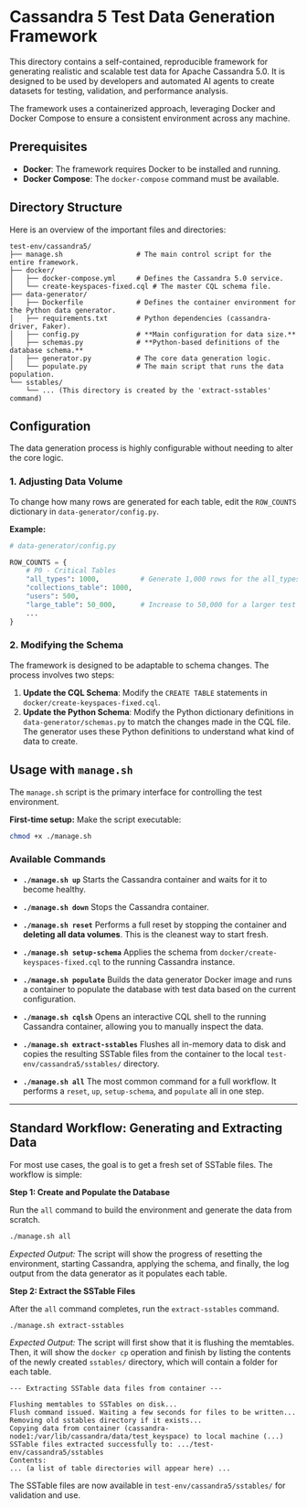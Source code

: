# Cassandra 5 Test Data Generation Framework

This directory contains a self-contained, reproducible framework for generating realistic and scalable test data for Apache Cassandra 5.0. It is designed to be used by developers and automated AI agents to create datasets for testing, validation, and performance analysis.

The framework uses a containerized approach, leveraging Docker and Docker Compose to ensure a consistent environment across any machine.

## Prerequisites

- **Docker**: The framework requires Docker to be installed and running.
- **Docker Compose**: The `docker-compose` command must be available.

## Directory Structure

Here is an overview of the important files and directories:

```
test-env/cassandra5/
├── manage.sh                  # The main control script for the entire framework.
├── docker/
│   ├── docker-compose.yml     # Defines the Cassandra 5.0 service.
│   └── create-keyspaces-fixed.cql # The master CQL schema file.
├── data-generator/
│   ├── Dockerfile             # Defines the container environment for the Python data generator.
│   ├── requirements.txt       # Python dependencies (cassandra-driver, Faker).
│   ├── config.py              # **Main configuration for data size.**
│   ├── schemas.py             # **Python-based definitions of the database schema.**
│   ├── generator.py           # The core data generation logic.
│   └── populate.py            # The main script that runs the data population.
└── sstables/
    └── ... (This directory is created by the 'extract-sstables' command)
```

## Configuration

The data generation process is highly configurable without needing to alter the core logic.

### 1. Adjusting Data Volume

To change how many rows are generated for each table, edit the `ROW_COUNTS` dictionary in `data-generator/config.py`.

**Example:**
```python
# data-generator/config.py

ROW_COUNTS = {
    # P0 - Critical Tables
    "all_types": 1000,          # Generate 1,000 rows for the all_types table
    "collections_table": 1000,
    "users": 500,
    "large_table": 50_000,      # Increase to 50,000 for a larger test
    ...
}
```

### 2. Modifying the Schema

The framework is designed to be adaptable to schema changes. The process involves two steps:

1.  **Update the CQL Schema**: Modify the `CREATE TABLE` statements in `docker/create-keyspaces-fixed.cql`.
2.  **Update the Python Schema**: Modify the Python dictionary definitions in `data-generator/schemas.py` to match the changes made in the CQL file. The generator uses these Python definitions to understand what kind of data to create.

## Usage with `manage.sh`

The `manage.sh` script is the primary interface for controlling the test environment.

**First-time setup:** Make the script executable:
```bash
chmod +x ./manage.sh
```

### Available Commands

-   **`./manage.sh up`**
    Starts the Cassandra container and waits for it to become healthy.

-   **`./manage.sh down`**
    Stops the Cassandra container.

-   **`./manage.sh reset`**
    Performs a full reset by stopping the container and **deleting all data volumes**. This is the cleanest way to start fresh.

-   **`./manage.sh setup-schema`**
    Applies the schema from `docker/create-keyspaces-fixed.cql` to the running Cassandra instance.

-   **`./manage.sh populate`**
    Builds the data generator Docker image and runs a container to populate the database with test data based on the current configuration.

-   **`./manage.sh cqlsh`**
    Opens an interactive CQL shell to the running Cassandra container, allowing you to manually inspect the data.

-   **`./manage.sh extract-sstables`**
    Flushes all in-memory data to disk and copies the resulting SSTable files from the container to the local `test-env/cassandra5/sstables/` directory.

-   **`./manage.sh all`**
    The most common command for a full workflow. It performs a `reset`, `up`, `setup-schema`, and `populate` all in one step.

---

## Standard Workflow: Generating and Extracting Data

For most use cases, the goal is to get a fresh set of SSTable files. The workflow is simple:

**Step 1: Create and Populate the Database**

Run the `all` command to build the environment and generate the data from scratch.

```bash
./manage.sh all
```
*Expected Output:* The script will show the progress of resetting the environment, starting Cassandra, applying the schema, and finally, the log output from the data generator as it populates each table.

**Step 2: Extract the SSTable Files**

After the `all` command completes, run the `extract-sstables` command.

```bash
./manage.sh extract-sstables
```
*Expected Output:* The script will first show that it is flushing the memtables. Then, it will show the `docker cp` operation and finish by listing the contents of the newly created `sstables/` directory, which will contain a folder for each table.

```
--- Extracting SSTable data files from container ---

Flushing memtables to SSTables on disk...
Flush command issued. Waiting a few seconds for files to be written...
Removing old sstables directory if it exists...
Copying data from container (cassandra-node1:/var/lib/cassandra/data/test_keyspace) to local machine (...)
SSTable files extracted successfully to: .../test-env/cassandra5/sstables
Contents:
... (a list of table directories will appear here) ...
```
The SSTable files are now available in `test-env/cassandra5/sstables/` for validation and use. 